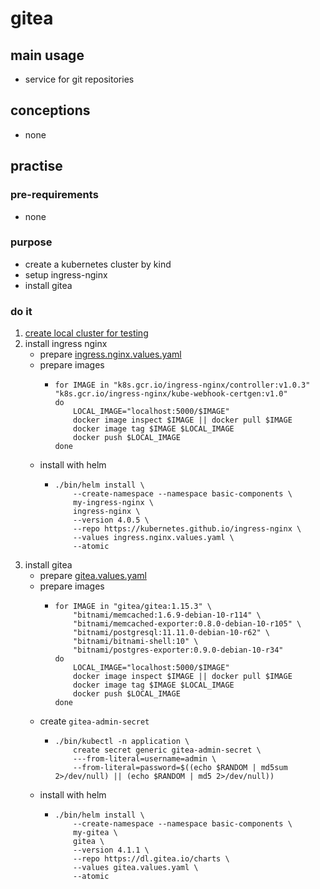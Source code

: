 # gitea

## main usage

* service for git repositories

## conceptions

* none

## practise

### pre-requirements

* none

### purpose

* create a kubernetes cluster by kind
* setup ingress-nginx
* install gitea

### do it

1. [create local cluster for testing](../basic/local.cluster.for.testing.md)
2. install ingress nginx
    * prepare [ingress.nginx.values.yaml](../basic/resources/ingress.nginx.values.yaml.md)
    * prepare images
        + ```shell
          for IMAGE in "k8s.gcr.io/ingress-nginx/controller:v1.0.3" "k8s.gcr.io/ingress-nginx/kube-webhook-certgen:v1.0"
          do
              LOCAL_IMAGE="localhost:5000/$IMAGE"
              docker image inspect $IMAGE || docker pull $IMAGE
              docker image tag $IMAGE $LOCAL_IMAGE
              docker push $LOCAL_IMAGE
          done
          ```
    * install with helm
        + ```shell
          ./bin/helm install \
              --create-namespace --namespace basic-components \
              my-ingress-nginx \
              ingress-nginx \
              --version 4.0.5 \
              --repo https://kubernetes.github.io/ingress-nginx \
              --values ingress.nginx.values.yaml \
              --atomic
          ```
3. install gitea
    * prepare [gitea.values.yaml](resources/gitea.values.yaml.md)
    * prepare images
        + ```shell
          for IMAGE in "gitea/gitea:1.15.3" \
              "bitnami/memcached:1.6.9-debian-10-r114" \
              "bitnami/memcached-exporter:0.8.0-debian-10-r105" \
              "bitnami/postgresql:11.11.0-debian-10-r62" \
              "bitnami/bitnami-shell:10" \
              "bitnami/postgres-exporter:0.9.0-debian-10-r34"
          do
              LOCAL_IMAGE="localhost:5000/$IMAGE"
              docker image inspect $IMAGE || docker pull $IMAGE
              docker image tag $IMAGE $LOCAL_IMAGE
              docker push $LOCAL_IMAGE
          done
          ```
    * create `gitea-admin-secret`
        + ```shell
          ./bin/kubectl -n application \
              create secret generic gitea-admin-secret \
              ---from-literal=username=admin \
              --from-literal=password=$((echo $RANDOM | md5sum 2>/dev/null) || (echo $RANDOM | md5 2>/dev/null))
          ```
    * install with helm
        + ```shell
          ./bin/helm install \
              --create-namespace --namespace basic-components \
              my-gitea \
              gitea \
              --version 4.1.1 \
              --repo https://dl.gitea.io/charts \
              --values gitea.values.yaml \
              --atomic
          ```